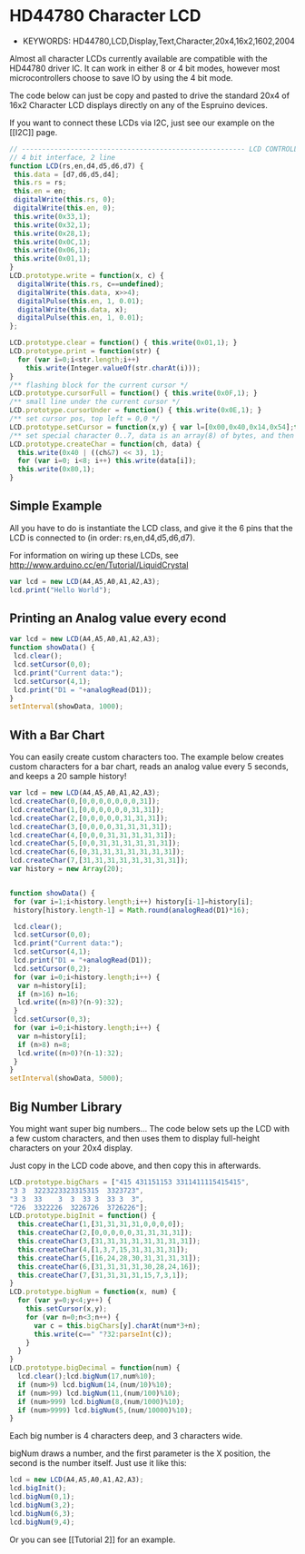 <!--- Copyright (c) 2013 Gordon Williams, Pur3 Ltd. See the file LICENSE for copying permission. -->
HD44780 Character LCD
===================

* KEYWORDS: HD44780,LCD,Display,Text,Character,20x4,16x2,1602,2004

Almost all character LCDs currently available are compatible with the HD44780 driver IC. It can work in either 8 or 4 bit modes, however most microcontrollers choose to save IO by using the 4 bit mode.

The code below can just be copy and pasted to drive the standard 20x4 of 16x2 Character LCD displays directly on any of the Espruino devices.

If you want to connect these LCDs via I2C, just see our example on the [[I2C]] page.

 
```JavaScript
// ------------------------------------------------------- LCD CONTROLLER
// 4 bit interface, 2 line
function LCD(rs,en,d4,d5,d6,d7) {
 this.data = [d7,d6,d5,d4];
 this.rs = rs;
 this.en = en;
 digitalWrite(this.rs, 0);
 digitalWrite(this.en, 0);
 this.write(0x33,1); 
 this.write(0x32,1);
 this.write(0x28,1);
 this.write(0x0C,1);
 this.write(0x06,1);
 this.write(0x01,1);
}
LCD.prototype.write = function(x, c) {
  digitalWrite(this.rs, c==undefined);
  digitalWrite(this.data, x>>4);
  digitalPulse(this.en, 1, 0.01);
  digitalWrite(this.data, x);
  digitalPulse(this.en, 1, 0.01);
};

LCD.prototype.clear = function() { this.write(0x01,1); }
LCD.prototype.print = function(str) {
  for (var i=0;i<str.length;i++)
    this.write(Integer.valueOf(str.charAt(i)));
}
/** flashing block for the current cursor */
LCD.prototype.cursorFull = function() { this.write(0x0F,1); }
/** small line under the current cursor */
LCD.prototype.cursorUnder = function() { this.write(0x0E,1); }
/** set cursor pos, top left = 0,0 */
LCD.prototype.setCursor = function(x,y) { var l=[0x00,0x40,0x14,0x54];this.write(0x80|(l[y]+x),1); } 
/** set special character 0..7, data is an array(8) of bytes, and then return to home addr */
LCD.prototype.createChar = function(ch, data) { 
  this.write(0x40 | ((ch&7) << 3), 1);
  for (var i=0; i<8; i++) this.write(data[i]);
  this.write(0x80,1);
}
```

Simple Example
--------------

All you have to do is instantiate the LCD class, and give it the 6 pins that the LCD is connected to (in order: rs,en,d4,d5,d6,d7).

For information on wiring up these LCDs, see http://www.arduino.cc/en/Tutorial/LiquidCrystal

```JavaScript
var lcd = new LCD(A4,A5,A0,A1,A2,A3);
lcd.print("Hello World");
```

Printing an Analog value every econd
-------------------------------------

```JavaScript
var lcd = new LCD(A4,A5,A0,A1,A2,A3);
function showData() {
 lcd.clear();
 lcd.setCursor(0,0);
 lcd.print("Current data:");
 lcd.setCursor(4,1);
 lcd.print("D1 = "+analogRead(D1));
}
setInterval(showData, 1000);
```

With a Bar Chart
--------------

You can easily create custom characters too. The example below creates custom characters for a bar chart, reads an analog value every 5 seconds, and keeps a 20 sample history!

```JavaScript
var lcd = new LCD(A4,A5,A0,A1,A2,A3);
lcd.createChar(0,[0,0,0,0,0,0,0,31]);
lcd.createChar(1,[0,0,0,0,0,0,31,31]);
lcd.createChar(2,[0,0,0,0,0,31,31,31]);
lcd.createChar(3,[0,0,0,0,31,31,31,31]);
lcd.createChar(4,[0,0,0,31,31,31,31,31]);
lcd.createChar(5,[0,0,31,31,31,31,31,31]);
lcd.createChar(6,[0,31,31,31,31,31,31,31]);
lcd.createChar(7,[31,31,31,31,31,31,31,31]);
var history = new Array(20);


function showData() {
 for (var i=1;i<history.length;i++) history[i-1]=history[i];
 history[history.length-1] = Math.round(analogRead(D1)*16);

 lcd.clear();
 lcd.setCursor(0,0);
 lcd.print("Current data:");
 lcd.setCursor(4,1);
 lcd.print("D1 = "+analogRead(D1));
 lcd.setCursor(0,2);
 for (var i=0;i<history.length;i++) {
  var n=history[i];
  if (n>16) n=16;
  lcd.write((n>8)?(n-9):32);
 }
 lcd.setCursor(0,3);
 for (var i=0;i<history.length;i++) {
  var n=history[i];
  if (n>8) n=8;
  lcd.write((n>0)?(n-1):32);
 }
}
setInterval(showData, 5000);
```

Big Number Library
----------------

You might want super big numbers... The code below sets up the LCD with a few custom characters, and then uses them to display full-height characters on your 20x4 display.

Just copy in the LCD code above, and then copy this in afterwards.

```JavaScript
LCD.prototype.bigChars = ["415 431151153 3311411115415415",
"3 3  3223223323315315  3323723",
"3 3  33    3  3  33 3  33 3  3",
"726  3322226  3226726  3726226"];
LCD.prototype.bigInit = function() {
  this.createChar(1,[31,31,31,31,0,0,0,0]);
  this.createChar(2,[0,0,0,0,0,31,31,31,31]);
  this.createChar(3,[31,31,31,31,31,31,31,31]);
  this.createChar(4,[1,3,7,15,31,31,31,31]);
  this.createChar(5,[16,24,28,30,31,31,31,31]);
  this.createChar(6,[31,31,31,31,30,28,24,16]);
  this.createChar(7,[31,31,31,31,15,7,3,1]);
}
LCD.prototype.bigNum = function(x, num) { 
  for (var y=0;y<4;y++) { 
    this.setCursor(x,y);
    for (var n=0;n<3;n++) {   
      var c = this.bigChars[y].charAt(num*3+n);
      this.write(c==" "?32:parseInt(c));
    }
  }
}
LCD.prototype.bigDecimal = function(num) { 
  lcd.clear();lcd.bigNum(17,num%10);
  if (num>9) lcd.bigNum(14,(num/10)%10);
  if (num>99) lcd.bigNum(11,(num/100)%10);
  if (num>999) lcd.bigNum(8,(num/1000)%10);
  if (num>9999) lcd.bigNum(5,(num/10000)%10);
}
```

Each big number is 4 characters deep, and 3 characters wide.

bigNum draws a number, and the first parameter is the X position, the second is the number itself. Just use it like this:

```JavaScript
lcd = new LCD(A4,A5,A0,A1,A2,A3); 
lcd.bigInit();
lcd.bigNum(0,1);
lcd.bigNum(3,2);
lcd.bigNum(6,3);
lcd.bigNum(9,4);
```

Or you can see [[Tutorial 2]] for an example.
